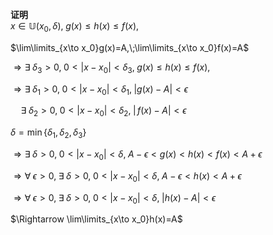 **证明**  
$x\in\mathbb{U}(x_0,\delta),\;g(x)\leq h(x)\leq f(x),$  
  
$\lim\limits_{x\to x_0}g(x)=A,\;\lim\limits_{x\to x_0}f(x)=A$  
  
$\Rightarrow\exists\;\delta_3>0,\;0<|x-x_0|<\delta_3,\;g(x)\leq h(x)\leq f(x),$  
  
$\Rightarrow \exists\;\delta_1>0,\;0<|x-x_0|<\delta_1,\;|g(x)-A|<\epsilon$  
  
$\quad \exists\;\delta_2>0,\;0<|x-x_0|<\delta_2,\;|\,f(x)-A|<\epsilon$  
  
$\delta=\min\{\delta_1,\delta_2,\delta_3\}$  
  
$\Rightarrow\exists\;\delta>0,\;0<|x-x_0|<\delta,\;A-\epsilon<g(x)<h(x)<f(x)<A+\epsilon$  
  
$\Rightarrow \forall\;\epsilon>0,\;\exists\;\delta>0,\;0<|x-x_0|<\delta,\;A-\epsilon<h(x)<A+\epsilon$  
  
$\Rightarrow \forall\;\epsilon>0,\;\exists\;\delta>0,\;0<|x-x_0|<\delta,\;|h(x)-A|<\epsilon$  
  
$\Rightarrow \lim\limits_{x\to x_0}h(x)=A$  
